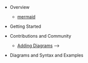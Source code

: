 - Overview
  - [mermaid](README.md)
  <!-- - [overview](n00b-overview.md) -->
  <!-- - [Use-Cases and Integrations](integrations.md) -->
  <!-- - [FAQ](faq.md) -->

- Getting Started

  <!-- - [Getting started - easier](n00b-gettingStarted.md) -->
  <!-- - [Tutorials](Tutorials.md) -->
  <!-- - [API-Usage](usage.md) -->
  <!-- - [Configurations](Setup.md) -->
  <!-- - [Directives](8.6.0_docs.md) -->
  <!-- - [Theming](theming.md) -->
  <!-- - [mermaid CLI](mermaidCLI.md) -->
  <!-- - [Advanced usage](n00b-advanced.md) -->


- Contributions and Community

  <!-- - [Development and Contribution](development.md)
  - [Mermaid Versions](versionUpdates.md)
  - [Changelog](CHANGELOG.md) -->
  - [Adding Diagrams](newDiagram.md) -->

- Diagrams and Syntax and Examples

  <!-- - [Diagram syntax intro](n00b-syntaxReference.md) -->
  <!-- - [Examples](examples.md)
  - [Flowchart](flowchart.md) -->
  <!-- - [Sequence diagram](sequenceDiagram.md)
  - [Class Diagram](classDiagram.md)
  - [State Diagram](stateDiagram.md)
  - [Entity Relationship Diagram](entityRelationshipDiagram.md)
  - [User Journey](user-journey.md)
  - [Gantt](gantt.md)
  - [Pie Chart](pie.md)

